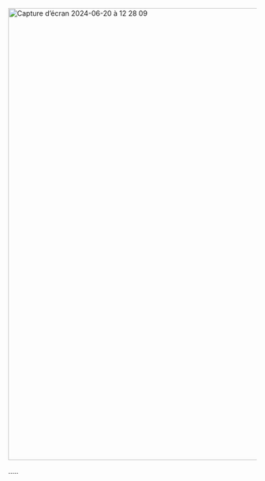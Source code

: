 <img width="917" alt="Capture d’écran 2024-06-20 à 12 28 09" src="https://github.com/Dydy003/iOS-Developer-portfolio/assets/173150572/f8fbc189-7a23-4f18-90a0-c4ba1e9526a7">

.....
